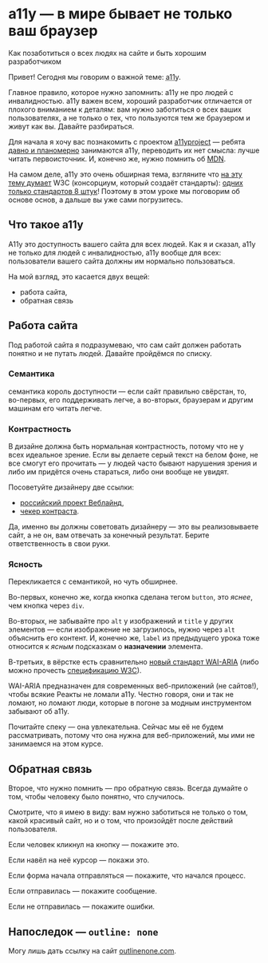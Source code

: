 # a11y — в мире бывает не только ваш браузер
Как позаботиться о всех людях на сайте и быть хорошим разработчиком

Привет! Сегодня мы говорим о важной теме: <abbr title="accessibility, 11 — потому что между `a` и `y` 11 букв">a11y</abbr>.

Главное правило, которое нужно запомнить: a11y не про людей с инвалидностью. a11y важен всем, хороший разработчик отличается от плохого вниманием к деталям: вам нужно заботиться о всех ваших пользователях, а не только о тех, что пользуются тем же браузером и живут как вы. Давайте разбираться.

Для начала я хочу вас познакомить с проектом [a11yproject](https://a11yproject.com/) — ребята [давно и планомерно](https://a11yproject.com/about) занимаются a11y, переводить их нет смысла: лучше читать первоисточник. И, конечно же, нужно помнить об [MDN](https://developer.mozilla.org/en-US/docs/Web/Accessibility).

На самом деле, a11y это очень обширная тема, взгляните что [на эту тему думает](https://www.w3.org/standards/webdesign/accessibility) W3C (консорциум, который создаёт стандарты): [одних только стандартов 8 штук](https://www.w3.org/standards/webdesign/accessibility#specifications)! Поэтому в этом уроке мы поговорим об основе основ, а дальше вы уже сами погрузитесь.

## Что такое a11y

A11y это доступность вашего сайта для всех людей. Как я и сказал, a11y не только для людей с инвалидностью, a11y вообще для всех: пользователи вашего сайта должны им нормально пользоваться.

На мой взгляд, это касается двух вещей:

* работа сайта,
* обратная связь

## Работа сайта

Под работой сайта я подразумеваю, что сам сайт должен работать понятно и не путать людей. Давайте пройдёмся по списку.

### Семантика

семантика король доступности — если сайт правильно свёрстан, то, во-первых, его поддерживать легче, а во-вторых, браузерам и другим машинам его читать легче.

### Контрастность

В дизайне должна быть нормальная контрастность, потому что не у всех идеальное зрение. Если вы делаете серый текст на белом фоне, не все смогут его прочитать — у людей часто бывают нарушения зрения и либо им придётся очень стараться, либо они вообще не увидят.

Посоветуйте дизайнеру две ссылки:

* [российский проект Веблайнд](https://weblind.ru/),
* [чекер контраста](http://accessible-colors.com/).

Да, именно вы должны советовать дизайнеру — это вы реализовываете сайт, а не он, вам отвечать за конечный результат. Берите ответственность в свои руки.

### Ясность

Перекликается с семантикой, но чуть обширнее.

Во-первых, конечно же, когда кнопка сделана тегом `button`, это _яснее_, чем кнопка через `div`.

Во-вторых, не забывайте про `alt` у изображений и `title` у других элементов — если изображение не загрузилось, нужно через `alt` объяснить его контент. И, конечно же, `label` из предыдущего урока тоже относится к _ясным_ подсказкам о **назначении** элемента.

В-третьих, в вёрстке есть сравнительно [новый стандарт WAI-ARIA](https://developer.mozilla.org/en-US/docs/Learn/Accessibility/WAI-ARIA_basics) (либо можно прочесть [спецификацию W3C](https://www.w3.org/TR/wai-aria-1.1/)).

WAI-ARIA предназначен для современных веб-приложений (не сайтов!), чтобы всякие Реакты не ломали a11y. Честно говоря, они и так не ломают, но ломают люди, которые в погоне за модным инструментом забывают об a11y.

Почитайте спеку — она увлекательна. Сейчас мы её не будем рассматривать, потому что она нужна для веб-приложений, мы ими не занимаемся на этом курсе.

## Обратная связь

Второе, что нужно помнить — про обратную связь. Всегда думайте о том, чтобы человеку было понятно, что случилось.

Смотрите, что я имею в виду: вам нужно заботиться не только о том, какой красивый сайт, но и о том, что произойдёт после действий пользователя.

Если человек кликнул на кнопку — покажите это.

Если навёл на неё курсор — покажи это.

Если форма начала отправляться — покажите, что начался процесс.

Если отправилась — покажите сообщение.

Если не отправилась — покажите ошибки.

## Напоследок — `outline: none`

Могу лишь дать ссылку на сайт [outlinenone.com](http://www.outlinenone.com).

